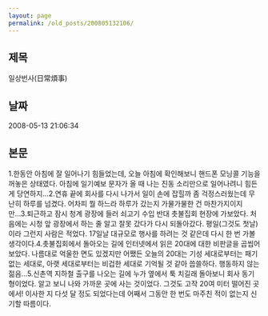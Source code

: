 ```yaml
---
layout: page
permalink: /old_posts/200805132106/
---
```


## 제목
일상번사(日常煩事)

## 날짜
2008-05-13 21:06:34

## 본문
1.한동안 아침에 잘 일어나기 힘들었는데, 오늘 아침에 확인해보니 핸드폰 모닝콜 기능을 꺼놓은 상태였다. 아침에 일기예보 문자가 올 때 나는 진동 소리만으로 일어나려니 힘든 게 당연하지...2.연휴 끝에 회사를 다시 나가서 일이 손에 잡힐까 좀 걱정스러웠는데 무난히 하루를 넘겼다. 어차피 뭘 하느라 하루가 갔는지 가물가물한 건 마찬가지이지만...3.퇴근하고 잠시 청계 광장에 들러 쇠고기 수입 반대 촛불집회 현장에 가보았다. 처음에는 시청 앞 광장에서 하는 줄 알고 잘못 갔다가 다시 되돌아갔다. 평일(그것도 첫날)이라 그런지 사람은 적었다. 17일날 대규모로 행사를 하려는 것 같은데 다시 한 번 가볼 생각이다.4.촛불집회에서 돌아오는 길에 인터넷에서 읽은 20대에 대한 비판글을 곱씹어보았다. 나름대로 억울한 면도 있겠지만 어쨌든 오늘의 20대는 기성 세대로부터는 패기없는 세대로, 아랫 세대로부터는 비겁한 세대로 기억될 것 같아 씁쓸하다. 행동하지 않는 젊음...5.신촌역 지하철 출구를 나오는 길에 누가 옆에서 툭 치길래 돌아보니 회사 동기 형이었다. 알고 보니 나와 가까운 곳에 사는 것이었다. 그것도 고작 20여 미터 떨어진 곳에서! 이사한 지 다섯 달 정도 되었다는데 어째서 그동안 한 번도 마주친 적이 없는지 신기할 따름이다.